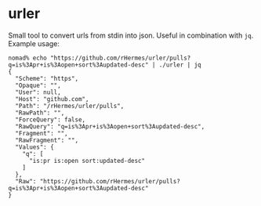 # urler

Small tool to convert urls from stdin into json. Useful in combination with `jq`.
Example usage:

```
nomad% echo "https://github.com/rHermes/urler/pulls?q=is%3Apr+is%3Aopen+sort%3Aupdated-desc" | ./urler | jq
{
  "Scheme": "https",
  "Opaque": "",
  "User": null,
  "Host": "github.com",
  "Path": "/rHermes/urler/pulls",
  "RawPath": "",
  "ForceQuery": false,
  "RawQuery": "q=is%3Apr+is%3Aopen+sort%3Aupdated-desc",
  "Fragment": "",
  "RawFragment": "",
  "Values": {
    "q": [
      "is:pr is:open sort:updated-desc"
    ]
  },
  "Raw": "https://github.com/rHermes/urler/pulls?q=is%3Apr+is%3Aopen+sort%3Aupdated-desc"
}
```
